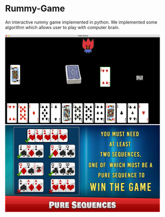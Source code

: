 # Rummy-Game
An interactive rummy game implemented in python.
We implemented some algorithm which allows user to play with computer brain.

![](Rummy%20Game/running%20Game.png)
![](Rummy%20Game/screen-12.jpg)
